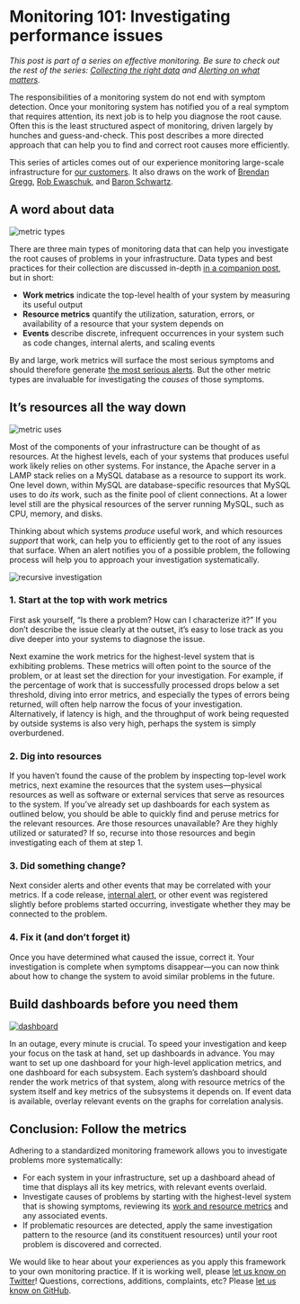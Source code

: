 # Monitoring 101: Investigating performance issues

*This post is part of a series on effective monitoring. Be sure to check out the rest of the series: [Collecting the right data](https://www.datadoghq.com/blog/2015/06/monitoring-101-collecting-data/) and [Alerting on what matters](https://www.datadoghq.com/blog/2015/06/monitoring-101-alerting/).*

The responsibilities of a monitoring system do not end with symptom detection. Once your monitoring system has notified you of a real symptom that requires attention, its next job is to help you diagnose the root cause. Often this is the least structured aspect of monitoring, driven largely by hunches and guess-and-check. This post describes a more directed approach that can help you to find and correct root causes more efficiently.

This series of articles comes out of our experience monitoring large-scale infrastructure for [our customers](https://www.datadoghq.com/customers/). It also draws on the work of [Brendan Gregg](http://dtdg.co/use-method), [Rob Ewaschuk](http://dtdg.co/philosophy-alerting), and [Baron Schwartz](http://dtdg.co/metrics-attention).

## A word about data

![metric types](https://d33tyra1llx9zy.cloudfront.net/blog/images/2015-05-how-to-monitor/alerting101_chart_1.png)

There are three main types of monitoring data that can help you investigate the root causes of problems in your infrastructure. Data types and best practices for their collection are discussed in-depth [in a companion post](https://www.datadoghq.com/blog/2015/06/monitoring-101-collecting-data/), but in short:

-   **Work metrics** indicate the top-level health of your system by measuring its useful output
-   **Resource metrics** quantify the utilization, saturation, errors, or availability of a resource that your system depends on
-   **Events** describe discrete, infrequent occurrences in your system such as code changes, internal alerts, and scaling events

By and large, work metrics will surface the most serious symptoms and should therefore generate [the most serious alerts](https://www.datadoghq.com/blog/2015/06/monitoring-101-alerting/#page-on-symptoms). But the other metric types are invaluable for investigating the *causes* of those symptoms.

## It’s resources all the way down

![metric uses](https://d33tyra1llx9zy.cloudfront.net/blog/images/2015-05-how-to-monitor/alerting101_2_chart.png)

Most of the components of your infrastructure can be thought of as resources. At the highest levels, each of your systems that produces useful work likely relies on other systems. For instance, the Apache server in a LAMP stack relies on a MySQL database as a resource to support its work. One level down, within MySQL are database-specific resources that MySQL uses to do *its* work, such as the finite pool of client connections. At a lower level still are the physical resources of the server running MySQL, such as CPU, memory, and disks.

Thinking about which systems *produce* useful work, and which resources *support* that work, can help you to efficiently get to the root of any issues that surface. When an alert notifies you of a possible problem, the following process will help you to approach your investigation systematically.

![recursive investigation](https://d33tyra1llx9zy.cloudfront.net/blog/images/2015-05-how-to-monitor/investigating_diagram_4.png)

### 1. Start at the top with work metrics

First ask yourself, “Is there a problem? How can I characterize it?” If you don’t describe the issue clearly at the outset, it’s easy to lose track as you dive deeper into your systems to diagnose the issue.

Next examine the work metrics for the highest-level system that is exhibiting problems. These metrics will often point to the source of the problem, or at least set the direction for your investigation. For example, if the percentage of work that is successfully processed drops below a set threshold, diving into error metrics, and especially the types of errors being returned, will often help narrow the focus of your investigation. Alternatively, if latency is high, and the throughput of work being requested by outside systems is also very high, perhaps the system is simply overburdened.

### 2. Dig into resources

If you haven’t found the cause of the problem by inspecting top-level work metrics, next examine the resources that the system uses—physical resources as well as software or external services that serve as resources to the system. If you’ve already set up dashboards for each system as outlined below, you should be able to quickly find and peruse metrics for the relevant resources. Are those resources unavailable? Are they highly utilized or saturated? If so, recurse into those resources and begin investigating each of them at step 1.

### 3. Did something change?

Next consider alerts and other events that may be correlated with your metrics. If a code release, [internal alert](https://www.datadoghq.com/blog/2015/06/monitoring-101-alerting/#levels-of-urgency), or other event was registered slightly before problems started occurring, investigate whether they may be connected to the problem.

### 4. Fix it (and don’t forget it)

Once you have determined what caused the issue, correct it. Your investigation is complete when symptoms disappear—you can now think about how to change the system to avoid similar problems in the future.

## Build dashboards before you need them

[![dashboard](https://d33tyra1llx9zy.cloudfront.net/blog/images/2015-05-how-to-monitor/example-dashboard-2.png)](https://d33tyra1llx9zy.cloudfront.net/blog/images/2015-05-how-to-monitor/example-dashboard-2.png)

In an outage, every minute is crucial. To speed your investigation and keep your focus on the task at hand, set up dashboards in advance. You may want to set up one dashboard for your high-level application metrics, and one dashboard for each subsystem. Each system’s dashboard should render the work metrics of that system, along with resource metrics of the system itself and key metrics of the subsystems it depends on. If event data is available, overlay relevant events on the graphs for correlation analysis.

## Conclusion: Follow the metrics

Adhering to a standardized monitoring framework allows you to investigate problems more systematically:

-   For each system in your infrastructure, set up a dashboard ahead of time that displays all its key metrics, with relevant events overlaid.
-   Investigate causes of problems by starting with the highest-level system that is showing symptoms, reviewing its [work and resource metrics](https://www.datadoghq.com/blog/2015/06/monitoring-101-collecting-data/#metrics) and any associated events.
-   If problematic resources are detected, apply the same investigation pattern to the resource (and its constituent resources) until your root problem is discovered and corrected.

We would like to hear about your experiences as you apply this framework to your own monitoring practice. If it is working well, please [let us know on Twitter](https://twitter.com/datadoghq)! Questions, corrections, additions, complaints, etc? Please [let us know on GitHub](https://github.com/DataDog/the-monitor/monitoring-101/monitoring_101_investigating_performance_issues.md).
